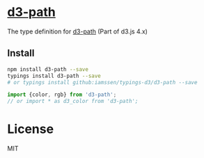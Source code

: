 [d3-path]
================================================
The type definition for [d3-path] (Part of d3.js 4.x)

Install
------------------------------------------------
```bash
npm install d3-path --save
typings install d3-path --save
# or typings install github:iamssen/typings-d3/d3-path --save
```

```typescript
import {color, rgb} from 'd3-path';
// or import * as d3_color from 'd3-path';
```

License
================================================
MIT


[d3-path]: https://github.com/d3/d3-path